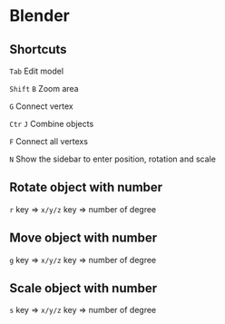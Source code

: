 # Blender 

## Shortcuts 

```Tab``` Edit model

```Shift``` ```B``` Zoom area

```G``` Connect vertex

```Ctr``` ```J``` Combine objects

```F``` Connect all vertexs

```N``` Show the sidebar to enter position, rotation and scale

## Rotate object with number
```r``` key => ```x/y/z``` key => number of degree

## Move object with number
```g``` key => ```x/y/z``` key => number of degree

## Scale object with number
```s``` key => ```x/y/z``` key => number of degree
